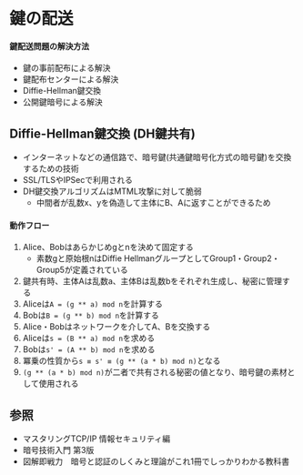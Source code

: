 # 鍵の配送
#### 鍵配送問題の解決方法
- 鍵の事前配布による解決
- 鍵配布センターによる解決
- Diffie-Hellman鍵交換
- 公開鍵暗号による解決

## Diffie-Hellman鍵交換 (DH鍵共有)
- インターネットなどの通信路で、暗号鍵(共通鍵暗号化方式の暗号鍵)を交換するための技術
- SSL/TLSやIPSecで利用される
- DH鍵交換アルゴリズムはMTML攻撃に対して脆弱
  - 中間者が乱数x、yを偽造して主体にB、Aに返すことができるため

#### 動作フロー
1. Alice、Bobはあらかじめgとnを決めて固定する
    - 素数gと原始根nはDiffie HellmanグループとしてGroup1・Group2・Group5が定義されている
2. 鍵共有時、主体Aは乱数a、主体Bは乱数bをそれぞれ生成し、秘密に管理する
3. Aliceは`A = (g ** a) mod n`を計算する
4. Bobは`B = (g ** b) mod n`を計算する
5. Alice・Bobはネットワークを介してA、Bを交換する
6. Aliceは`s = (B ** a) mod n`を求める
7. Bobは`s' = (A ** b) mod n`を求める
8. 冪乗の性質から`s ≡ s' ≡ (g ** (a * b) mod n)`となる
9. `(g ** (a * b) mod n)`が二者で共有される秘密の値となり、暗号鍵の素材として使用される

## 参照
- マスタリングTCP/IP 情報セキュリティ編
- 暗号技術入門 第3版
- 図解即戦力　暗号と認証のしくみと理論がこれ1冊でしっかりわかる教科書
